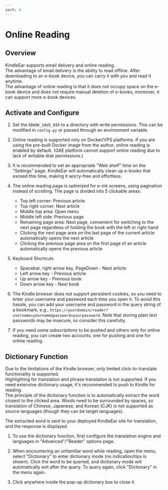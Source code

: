 ```yaml
---
sort: 4
---
```


# Online Reading

## Overview

KindleEar supports email delivery and online reading.    
The advantage of email delivery is the ability to read offline. After downloading to an e-book device, you can carry it with you and read it anytime.    
The advantage of online reading is that it does not occupy space on the e-book device and does not require manual deletion of e-books, moreover, it can support more e-book devices.    

## Activate and Configure

1. Set the `EBOOK_SAVE_DIR` to a directory with write permissions. This can be modified in `config.py` or passed through an environment variable.

2. Online reading is supported only on Docker/VPS platforms. If you are using the pre-built Docker image from the author, online reading is enabled by default. (GAE platform cannot support online reading due to lack of writable disk permissions.)

3. It is recommended to set an appropriate "Web shelf" time on the "Settings" page. KindleEar will automatically clean up e-books that exceed this time, making it worry-free and effortless.    

4. The online reading page is optimized for e-ink screens, using pagination instead of scrolling. The page is divided into 5 clickable areas:
   * Top left corner: Previous article
   * Top right corner: Next article
   * Middle top area: Open menu
   * Middle left side: Previous page
   * Remaining page area: Next page, convenient for switching to the next page regardless of holding the book with the left or right hand
   * Clicking the next page area on the last page of the current article automatically opens the next article
   * Clicking the previous page area on the first page of an article automatically opens the previous article  

5. Keyboard Shortcuts
   * Spacebar, right arrow key, PageDown - Next article
   * Left arrow key - Previous article
   * Up arrow key - Previous book
   * Down arrow key - Next book

6. The Kindle browser does not support persistent cookies, so you need to enter your username and password each time you open it. To avoid this hassle, you can add your username and password in the query string of a bookmark, e.g., `https://yourdomain/reader?username=yourname&password=yourpassword`. Note that storing plain text passwords may be insecure, so consider this carefully.

7. If you need some subscriptions to be pushed and others only for online reading, you can create two accounts, one for pushing and one for online reading.

## Dictionary Function

Due to the limitations of the Kindle browser, only limited click-to-translate functionality is supported.     
Highlighting for translation and phrase translation is not supported. If you need extensive dictionary usage, it's recommended to push to Kindle for reading.     
The principle of the dictionary function is to automatically extract the word closest to the clicked area. Words need to be surrounded by spaces, so translation of Chinese, Japanese, and Korean (CJK) is not supported as source languages (though they can be target languages).     

The extracted word is sent to your deployed KindleEar site for translation, and the response is displayed.   

1. To use the dictionary function, first configure the translation engine and languages in "Advanced"/"Reader" options page.   

2. When encountering an unfamiliar word while reading, open the menu, select "Dictionary" to enter dictionary mode (no indication/tips is shown). Click the word to be queried, and dictionary mode will automatically exit after the query. To query again, click "Dictionary" in the menu again.    

3. Click anywhere inside the pop-up dictionary box to close it.   
